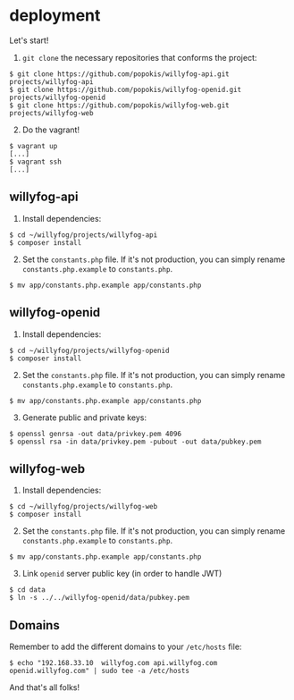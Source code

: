 deployment
==========

Let's start!

1. `git clone` the necessary repositories that conforms the project:
```
$ git clone https://github.com/popokis/willyfog-api.git projects/willyfog-api
$ git clone https://github.com/popokis/willyfog-openid.git projects/willyfog-openid
$ git clone https://github.com/popokis/willyfog-web.git projects/willyfog-web
```
2. Do the vagrant!
```
$ vagrant up
[...]
$ vagrant ssh
[...]
```

## willyfog-api

1. Install dependencies:
```
$ cd ~/willyfog/projects/willyfog-api
$ composer install
```
2. Set the `constants.php` file. If it's not production, you can simply 
rename `constants.php.example` to `constants.php`. 
```
$ mv app/constants.php.example app/constants.php
```

## willyfog-openid

1. Install dependencies:
```
$ cd ~/willyfog/projects/willyfog-openid
$ composer install
```
2. Set the `constants.php` file. If it's not production, you can simply 
rename `constants.php.example` to `constants.php`. 
```
$ mv app/constants.php.example app/constants.php
```
3. Generate public and private keys:
```
$ openssl genrsa -out data/privkey.pem 4096
$ openssl rsa -in data/privkey.pem -pubout -out data/pubkey.pem
```

## willyfog-web

1. Install dependencies:
```
$ cd ~/willyfog/projects/willyfog-web
$ composer install
```
2. Set the `constants.php` file. If it's not production, you can simply 
rename `constants.php.example` to `constants.php`. 
```
$ mv app/constants.php.example app/constants.php
```
3. Link `openid` server public key (in order to handle JWT)
```
$ cd data
$ ln -s ../../willyfog-openid/data/pubkey.pem
```

## Domains

Remember to add the different domains to your `/etc/hosts` file:
```
$ echo "192.168.33.10  willyfog.com api.willyfog.com openid.willyfog.com" | sudo tee -a /etc/hosts
```


And that's all folks!